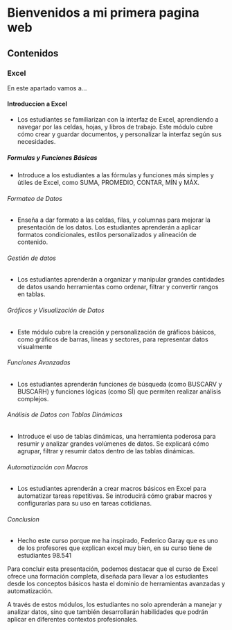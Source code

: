 # Bienvenidos a mi primera pagina web

## Contenidos

### Excel

En este apartado vamos a...
#### Introduccion a Excel
- Los estudiantes se familiarizan con la interfaz de Excel, aprendiendo a navegar por las celdas, hojas, y libros de trabajo. Este módulo cubre cómo crear y guardar documentos, y personalizar la interfaz según sus necesidades.

##### Formulas y Funciones Básicas
- Introduce a los estudiantes a las fórmulas y funciones más simples y útiles de Excel, como SUMA, PROMEDIO, CONTAR, MÍN y MÁX.
###### Formateo de Datos
- Enseña a dar formato a las celdas, filas, y columnas para mejorar la presentación de los datos. Los estudiantes aprenderán a aplicar formatos condicionales, estilos personalizados y alineación de contenido.
###### Gestión de datos
-  Los estudiantes aprenderán a organizar y manipular grandes cantidades de datos usando herramientas como ordenar, filtrar y convertir rangos en tablas.
###### Gráficos y Visualización de Datos
- Este módulo cubre la creación y personalización de gráficos básicos, como gráficos de barras, líneas y sectores, para representar datos visualmente
###### Funciones Avanzadas
- Los estudiantes aprenderán funciones de búsqueda (como BUSCARV y BUSCARH) y funciones lógicas (como SÍ) que permiten realizar análisis complejos.
######  Análisis de Datos con Tablas Dinámicas
- Introduce el uso de tablas dinámicas, una herramienta poderosa para resumir y analizar grandes volúmenes de datos. Se explicará cómo agrupar, filtrar y resumir datos dentro de las tablas dinámicas.
###### Automatización con Macros
-  Los estudiantes aprenderán a crear macros básicos en Excel para automatizar tareas repetitivas. Se introducirá cómo grabar macros y configurarlas para su uso en tareas cotidianas.
###### Conclusion
- Hecho este curso porque me ha inspirado,  Federico Garay que es uno de los profesores que explican excel muy bien, en su curso tiene de estudiantes 98.541 

Para concluir esta presentación, podemos destacar que el curso de Excel ofrece una formación completa, diseñada para llevar a los estudiantes desde los conceptos básicos hasta el dominio de herramientas avanzadas y automatización. 

A través de estos módulos, los estudiantes no solo aprenderán a manejar y analizar datos, sino que también desarrollarán habilidades que podrán aplicar en diferentes contextos profesionales.
